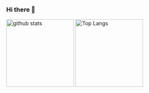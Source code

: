 ### Hi there 👋

<p align="left"> 
  <img alt="github stats" height="180px" src="https://github-readme-stats.vercel.app/api?username=mk3008&show_icons=ture" />
  <img alt="Top Langs" height="180px" src="https://github-readme-stats.vercel.app/api/top-langs/?username=mk3008&layout=compact&show_icons=true" />
</p>

<!--
**mk3008/mk3008** is a ✨ _special_ ✨ repository because its `README.md` (this file) appears on your GitHub profile.

Here are some ideas to get you started:

- 🔭 I’m currently working on ...
- 🌱 I’m currently learning ...
- 👯 I’m looking to collaborate on ...
- 🤔 I’m looking for help with ...
- 💬 Ask me about ...
- 📫 How to reach me: ...
- 😄 Pronouns: ...
- ⚡ Fun fact: ...
-->
